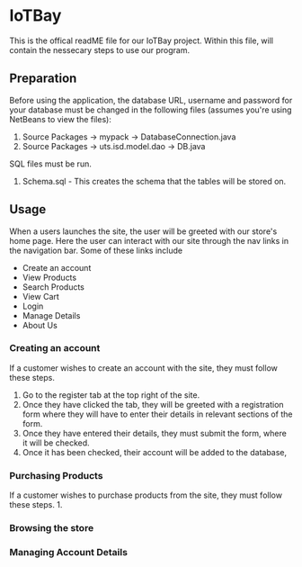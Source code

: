 # IoTBay
This is the offical readME file for our IoTBay project.
Within this file, will contain the nessecary steps to use our program.

## Preparation
Before using the application, the database URL, username and password for your database must be changed in the following files (assumes you're using NetBeans to view the files):
  1. Source Packages -> mypack -> DatabaseConnection.java
  2. Source Packages -> uts.isd.model.dao -> DB.java

SQL files must be run.
1. Schema.sql - This creates the schema that the tables will be stored on.

## Usage
When a users launches the site, the user will be greeted with our store's home page. Here the user can interact with our site through the nav links in the navigation bar. 
Some of these links include
- Create an account
- View Products
- Search Products
- View Cart
- Login
- Manage Details
- About Us

### Creating an account
If a customer wishes to create an account with the site, they must follow these steps.
1. Go to the register tab at the top right of the site.
2. Once they have clicked the tab, they will be greeted with a registration form where they will have to enter their details in relevant sections of the form.
3. Once they have entered their details, they must submit the form, where it will be checked.
4. Once it has been checked, their account will be added to the database,

### Purchasing Products
If a customer wishes to purchase products from the site, they must follow these steps.
1.

### Browsing the store

### Managing Account Details
